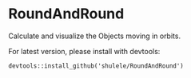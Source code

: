 # RoundAndRound
Calculate and visualize the Objects moving in orbits.


For latest version, please install with devtools:

```devtools::install_github('shulele/RoundAndRound')```

